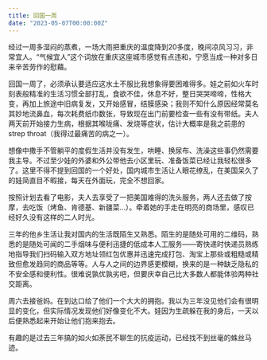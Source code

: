 ```yaml
---
title: 回国一周
date: "2023-05-07T00:00:00Z"
---
```


经过一周多湿闷的蒸煮，一场大雨把重庆的温度降到20多度，晚间凉风习习，非常宜人。“气候宜人”这个词放在重庆这座城市感觉有点违和，宁愿当成一种对多日来辛苦劳作的慰藉。

回国一周了，必须承认要适应这水土不服比我想象得要困难得多。娃之前如火车时刻表般精准的生活习惯全部打乱，食欲不佳，休息不好，整日哭哭啼啼，性格大变，再加上旅途中旧病复发，又开始感冒，结膜感染；我则不知什么原因经常莫名其妙地流鼻血，每次耗费纸巾数张，导致现在出门前要检查一些有没有带纸。夫人两天前开始接力生病，根据其喉咙痛、发烧等症状，估计大概率是我之前患的strep throat（我得过最痛苦的病之一）。

想像中撒手不管躺平的度假生活并没有发生，哄睡、换尿布、洗澡这些事仍然需要我主导。不过至少娃的外婆和外公带他去小区里玩、准备饭菜已经让我轻松很多了。这里不得不提到回国的一个好处，国内城市生活让人眼花缭乱，在美国呆久了的娃简直目不暇接，每天在外面玩，完全不想回家。

按照计划去看了电影，夫人去享受了一把美国难得的洗头服务，两人还去做了按摩，去吃饭（烤鱼、肯德基、新疆菜…）。牵着她的手走在明亮的商场里，感叹已经好久没有这样的二人时光。

三年的他乡生活让我对国内的生活既陌生又熟悉。陌生的是随处可用的二维码，熟悉的是随处可闻的二手烟味与便利迅捷的低成本人工服务——寄快递时快递员熟练地指导我们扫码输入双方地址领红包优惠并迅速完成打包、淘宝上那些或粗糙或精致但愈发趋同的商品等等。人与人之间的边界感更模糊，换来的是一种缺乏隐私的不安全感和便利性。很难说孰优孰劣吧，但要庆幸自己比大多数人都能体验两种社交距离。

周六去接爸妈。在到达口给了他们一个大大的拥抱。我以为三年没见他们会有很明显的变化，但实际情况发现他们好像变化不大。娃因为生疏躲在我的身后，一天以后便熟悉起来开始让他们抱来抱去。

有趣的是过去三年搞的如火如荼民不聊生的抗疫运动，已经找不到丝毫的蛛丝马迹。
 
